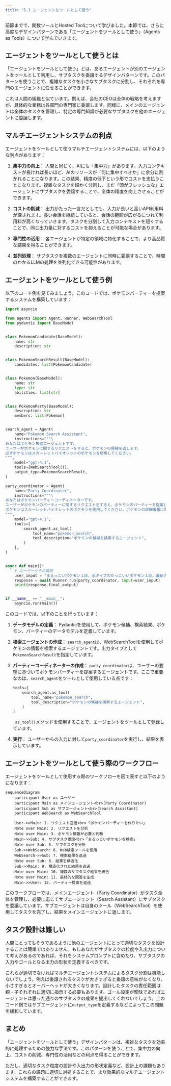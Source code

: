 ```yaml
---
title: "5.3_エージェントをツールとして使う"
---
```



前節までで、関数ツールとHosted Toolについて学びました。本節では、さらに高度なデザインパターンである「エージェントをツールとして使う」（Agents as Tools）について学んでいきます。

## エージェントをツールとして使うとは

「エージェントをツールとして使う」とは、あるエージェントが別のエージェントをツールとして利用し、サブタスクを委譲するデザインパターンです。このパターンを使うことで、複雑なタスクを小さなサブタスクに分割し、それぞれを専門のエージェントに任せることができます。

これは人間の組織と似ています。例えば、会社のCEOは全体の戦略を考えますが、具体的な業務は各部門の専門家に委譲します。同様に、メインのエージェントは全体のタスクを管理し、特定の専門知識が必要なサブタスクを他のエージェントに委譲します。

## マルチエージェントシステムの利点

エージェントをツールとして使うマルチエージェントシステムには、以下のような利点があります：

1. **集中力の向上**：
   人間と同じく、AIにも「集中力」があります。入力コンテキストが長ければ長いほど、AIのリソースが「何に集中すべきか」に余分に割かれることになります。この結果、精度の低下という形でコストを支払うことになります。複雑なタスクを細かく分割し、まだ「頭がフレッシュな」エージェントにサブタスクを委譲することで、全体の精度を向上させることができます。

2. **コストの削減**：
   出力がたった一言だとしても、入力が長いと高いAPI利用料が課されます。長い会話を継続していると、会話の範囲が広がるにつれて利用料が高くなっていきます。タスクを分割して入力コンテキストを短くすることで、同じ出力量に対するコストを抑えることが可能な場合があります。

3. **専門性の活用**：
   各エージェントが特定の領域に特化することで、より高品質な結果を得ることができます。

4. **並列処理**：
   サブタスクを複数のエージェントに同時に委譲することで、時間のかかるLLMの処理を並列化できる可能性があります。

## エージェントをツールとして使う例

以下のコード例を見てみましょう。このコードでは、ポケモンパーティーを提案するシステムを構築しています：

```python
import asyncio

from agents import Agent, Runner, WebSearchTool
from pydantic import BaseModel


class PokemonCandidate(BaseModel):
    name: str
    description: str


class PokemonSearchResult(BaseModel):
    candidates: list[PokemonCandidate]


class Pokemon(BaseModel):
    name: str
    type: str
    abilities: list[str]


class PokemonParty(BaseModel):
    description: str
    members: list[Pokemon]


search_agent = Agent(
    name="Pokemon Search Assistant",
    instructions="""\
あなたはポケモン検索エージェントです。
ユーザーがポケモンに関するリクエストをすると、ポケモンの候補を返します。
必ずポケモンはスカーレットバイオレットのポケモンを使用してください。
""",
    model="gpt-4.1",
    tools=[WebSearchTool()],
    output_type=PokemonSearchResult,
)

party_coordinator = Agent(
    name="Party Coordinator",
    instructions="""\
あなたはポケモンパーティーコーディネーターです。
ユーザーがポケモンのパーティーに関するリクエストをすると、ポケモンのパーティーを提案します。
ポケモンはスカーレットバイオレットのポケモンを使用してください。ポケモンの詳細情報に関しては、ポケモン検索エージェントを使用してください。
""",
    model="gpt-4.1",
    tools=[
        search_agent.as_tool(
            tool_name="pokemon_search",
            tool_description="ポケモンの候補を検索するエージェント",
        )
    ],
)


async def main():
    # ユーザーからの質問
    user_input = "まるっこいポケモン１匹、水タイプのかっこいいポケモン１匹、最新の伝説のポケモン１匹を含む６匹のパーティーを作りたいなあ。"
    response = await Runner.run(party_coordinator, input=user_input)
    print(response.final_output)


if __name__ == "__main__":
    asyncio.run(main())
```

このコードでは、以下のことを行っています：

1. **データモデルの定義**：
   Pydanticを使用して、ポケモン候補、検索結果、ポケモン、パーティーのデータモデルを定義しています。

2. **検索エージェントの作成**：
   `search_agent`は、WebSearchToolを使用してポケモンの情報を検索するエージェントです。出力タイプとして`PokemonSearchResult`を指定しています。

3. **パーティーコーディネーターの作成**：
   `party_coordinator`は、ユーザーの要望に基づいてポケモンパーティーを提案するエージェントです。ここで重要なのは、`search_agent`をツールとして使用している点です：
   ```python
   tools=[
       search_agent.as_tool(
           tool_name="pokemon_search",
           tool_description="ポケモンの候補を検索するエージェント",
       )
   ]
   ```
   `.as_tool()`メソッドを使用することで、エージェントをツールとして登録しています。

4. **実行**：
   ユーザーからの入力に対して`party_coordinator`を実行し、結果を表示しています。

## エージェントをツールとして使う際のワークフロー

エージェントをツールとして使用する際のワークフローを図で表すと以下のようになります：

```mermaid
sequenceDiagram
    participant User as ユーザー
    participant Main as メインエージェント<br>(Party Coordinator)
    participant Sub as サブエージェント<br>(Search Assistant)
    participant WebSearch as WebSearchTool
    
    User->>Main: 1. リクエスト送信<br>「ポケモンパーティーを作りたい」
    Note over Main: 2. リクエストを分析
    Note over Main: 3. ポケモン情報が必要と判断
    Main->>Sub: 4. サブタスク委譲<br>「まるっこいポケモンを検索」
    Note over Sub: 5. サブタスクを分析
    Sub->>WebSearch: 6. Web検索ツールを使用
    WebSearch->>Sub: 7. 検索結果を返送
    Note over Sub: 8. 結果を構造化
    Sub->>Main: 9. 構造化された結果を返送
    Note over Main: 10. 複数のサブタスク結果を統合
    Note over Main: 11. 最終的な回答を生成
    Main->>User: 12. パーティー提案を返送
```

このワークフローでは、メインエージェント（Party Coordinator）がタスク全体を管理し、必要に応じてサブエージェント（Search Assistant）にサブタスクを委譲しています。サブエージェントは自身のツール（WebSearchTool）を使用してタスクを完了し、結果をメインエージェントに返します。

## タスク設計は難しい
人間にとってもそうであるように他のエージェントにとって適切なタスクを設計することは簡単ではありません。もしあなたがサブタスクの粒度や入出力について考えがあるのであれば、それをシステムプロンプトに含めたり、サブタスクの入力やゴールとなる出力の形状を定義するべきです。

これらが適切でなければマルチエージェントシステムによるタスク分割は機能しないでしょう。例えば委譲されるタスクが大きすぎると委譲の意味がなくなり、小さすぎるとオーバーヘッドが大きくなります。設計したタスクの責任範囲は親・子それぞれに適切に指示する必要もあります。ゴール設定が曖昧であればエージェントは思った通りのサブタスクの成果を提出してくれないでしょう。上のコード例ではサブエージェントに`output_type`を定義するなどによってこの問題を緩和しています。

## まとめ

「エージェントをツールとして使う」デザインパターンは、複雑なタスクを効率的に処理するための強力な手法です。このパターンを使うことで、集中力の向上、コストの削減、専門性の活用などの利点を得ることができます。

ただし、適切なタスク粒度の設計や入出力の形状定義など、設計上の課題もあります。これらの課題に適切に対処することで、より効果的なマルチエージェントシステムを構築することができます。
